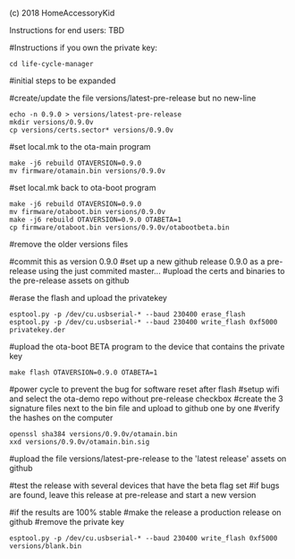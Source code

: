 (c) 2018 HomeAccessoryKid

Instructions for end users:
TBD

#Instructions if you own the private key:
```
cd life-cycle-manager
```
#initial steps to be expanded

#create/update the file versions/latest-pre-release but no new-line
```
echo -n 0.9.0 > versions/latest-pre-release
mkdir versions/0.9.0v
cp versions/certs.sector* versions/0.9.0v
```
#set local.mk to the ota-main program
```
make -j6 rebuild OTAVERSION=0.9.0
mv firmware/otamain.bin versions/0.9.0v
```
#set local.mk back to ota-boot program
```
make -j6 rebuild OTAVERSION=0.9.0
mv firmware/otaboot.bin versions/0.9.0v
make -j6 rebuild OTAVERSION=0.9.0 OTABETA=1
cp firmware/otaboot.bin versions/0.9.0v/otabootbeta.bin
```

#remove the older versions files

#commit this as version 0.9.0
#set up a new github release 0.9.0 as a pre-release using the just commited master...
#upload the certs and binaries to the pre-release assets on github

#erase the flash and upload the privatekey
```
esptool.py -p /dev/cu.usbserial-* --baud 230400 erase_flash 
esptool.py -p /dev/cu.usbserial-* --baud 230400 write_flash 0xf5000 privatekey.der
```
#upload the ota-boot BETA program to the device that contains the private key
```
make flash OTAVERSION=0.9.0 OTABETA=1
```
#power cycle to prevent the bug for software reset after flash
#setup wifi and select the ota-demo repo without pre-release checkbox
#create the 3 signature files next to the bin file and upload to github one by one
#verify the hashes on the computer
```
openssl sha384 versions/0.9.0v/otamain.bin
xxd versions/0.9.0v/otamain.bin.sig
```

#upload the file versions/latest-pre-release to the 'latest release' assets on github

#test the release with several devices that have the beta flag set
#if bugs are found, leave this release at pre-release and start a new version

#if the results are 100% stable
#make the release a production release on github
#remove the private key
```
esptool.py -p /dev/cu.usbserial-* --baud 230400 write_flash 0xf5000 versions/blank.bin
```
